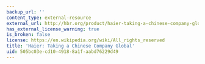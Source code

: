```yaml
---
backup_url: ''
content_type: external-resource
external_url: http://hbr.org/product/haier-taking-a-chinese-company-global/an/706401-PDF-ENG
has_external_license_warning: true
is_broken: false
license: https://en.wikipedia.org/wiki/All_rights_reserved
title: 'Haier: Taking a Chinese Company Global'
uid: 505bc03e-cd10-4918-8a1f-aabd76229d49
---
```

